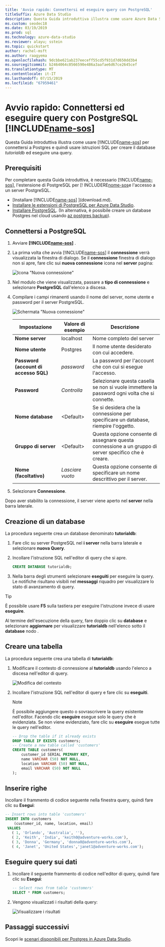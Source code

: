 ```yaml
---
title: 'Avvio rapido: Connettersi ed eseguire query con PostgreSQL'
titleSuffix: Azure Data Studio
description: Questa Guida introduttiva illustra come usare Azure Data Studio per connettersi a PostgreSQL ed eseguire una query
ms.custom: seodec18
ms.date: 03/19/2019
ms.prod: sql
ms.technology: azure-data-studio
ms.reviewer: alayu; sstein
ms.topic: quickstart
author: rachel-msft
ms.author: raagyema
ms.openlocfilehash: 9dcbbe621ab237eeceff55cd5f931d7d650dd3b4
ms.sourcegitcommit: b2464064c0566590e486a3aafae6d67ce2645cef
ms.translationtype: MT
ms.contentlocale: it-IT
ms.lasthandoff: 07/15/2019
ms.locfileid: "67959461"
---
```

# <a name="quickstart-connect-and-query-postgresql-using-includename-sosincludesname-sos-shortmd"></a>Avvio rapido: Connettersi ed eseguire query con PostgreSQL [!INCLUDE[name-sos](../includes/name-sos-short.md)]
Questa Guida introduttiva illustra come usare [!INCLUDE[name-sos](../includes/name-sos-short.md)] per connettersi a Postgres e quindi usare istruzioni SQL per creare il database *tutorialdb* ed eseguire una query.

## <a name="prerequisites"></a>Prerequisiti

Per completare questa Guida introduttiva, è necessario [!INCLUDE[name-sos](../includes/name-sos-short.md)], l'estensione di PostgreSQL per [! INCLUDERE[nome-sos](../includes/name-sos-short.md)e l'accesso a un server PostgreSQL.

- [Installare [!INCLUDE[name-sos](../includes/name-sos-short.md)] ](download.md).
- [Installare le estensioni di PostgreSQL per Azure Data Studio](postgres-extension.md).
- [Installare PostgreSQL](https://www.postgresql.org/download/). (In alternativa, è possibile creare un database Postgres nel cloud usando [az postgres backup](https://docs.microsoft.com/azure/postgresql/quickstart-create-server-up-azure-cli)). 

## <a name="connect-to-postgresql"></a>Connettersi a PostgreSQL

1. Avviare **[!INCLUDE[name-sos](../includes/name-sos-short.md)]** .

2. La prima volta che avvia [!INCLUDE[name-sos](../includes/name-sos-short.md)] il **connessione** verrà visualizzata la finestra di dialogo. Se il **connessione** finestra di dialogo non si apre, fare clic sui **nuova connessione** icona nel **server** pagina:

   ![Icona "Nuova connessione"](media/quickstart-postgresql/new-connection-icon.png)

3. Nel modulo che viene visualizzata, passare a **tipo di connessione** e selezionare **PostgreSQL** dall'elenco a discesa.


4. Compilare i campi rimanenti usando il nome del server, nome utente e password per il server PostgreSQL. 

   ![Schermata "Nuova connessione"](media/quickstart-postgresql/new-connection-screen.png)  

   | Impostazione       | Valore di esempio | Descrizione |
   | ------------ | ------------------ | ------------------------------------------------- | 
   | **Nome server** | localhost | Nome completo del server |
   | **Nome utente** | Postgres | Il nome utente desiderato con cui accedere. |
   | **Password (account di accesso SQL)** | *password* | La password per l'account che con cui si esegue l'accesso. |
   | **Password** | *Controlla* | Selezionare questa casella se non si vuole immettere la password ogni volta che si connette. |
   | **Nome database** | \<Default\> | Se si desidera che la connessione per specificare un database, riempire l'oggetto. |
   | **Gruppo di server** | \<Default\> | Questa opzione consente di assegnare questa connessione a un gruppo di server specifico che è creare. | 
   | **Nome (facoltativo)** | *Lasciare vuoto* | Questa opzione consente di specificare un nome descrittivo per il server. | 

5. Selezionare **Connessione**. 

Dopo aver stabilito la connessione, il server viene aperto nel **server** nella barra laterale.


## <a name="create-a-database"></a>Creazione di un database

La procedura seguente crea un database denominato **tutorialdb**:

1. Fare clic su server PostgreSQL nel **i server** nella barra laterale e selezionare **nuova Query**.

2. Incollare l'istruzione SQL nell'editor di query che si apre.

   ```sql
   CREATE DATABASE tutorialdb;
   ```

3. Nella barra degli strumenti selezionare **eseguiti** per eseguire la query. Le notifiche risultano visibili nel **messaggi** riquadro per visualizzare lo stato di avanzamento di query.

>[!TIP]
> È possibile usare **F5** sulla tastiera per eseguire l'istruzione invece di usare **eseguire**.

Al termine dell'esecuzione della query, fare doppio clic su **database** e selezionare **aggiornare** per visualizzare **tutorialdb** nell'elenco sotto il **database** nodo .


## <a name="create-a-table"></a>Creare una tabella

 La procedura seguente crea una tabella di **tutorialdb**:

1. Modificare il contesto di connessione al **tutorialdb** usando l'elenco a discesa nell'editor di query. 

   ![Modifica del contesto](media/quickstart-postgresql/change-context.png)

2. Incollare l'istruzione SQL nell'editor di query e fare clic su **eseguiti**. 

   > [!NOTE]
   > È possibile aggiungere questo o sovrascrivere la query esistente nell'editor. Facendo clic **eseguire** esegue solo le query che è evidenziata. Se non viene evidenziato, fare clic su **eseguire** esegue tutte le query nell'editor.

   ```sql
   -- Drop the table if it already exists
   DROP TABLE IF EXISTS customers;
   -- Create a new table called 'customers'
   CREATE TABLE customers(
       customer_id SERIAL PRIMARY KEY,
       name VARCHAR (50) NOT NULL,
       location VARCHAR (50) NOT NULL,
       email VARCHAR (50) NOT NULL
   );
   ```

## <a name="insert-rows"></a>Inserire righe

Incollare il frammento di codice seguente nella finestra query, quindi fare clic su **Esegui**:

   ```sql
   -- Insert rows into table 'customers'
   INSERT INTO customers
       (customer_id, name, location, email)
    VALUES
      ( 1, 'Orlando', 'Australia', ''),
      ( 2, 'Keith', 'India', 'keith0@adventure-works.com'),
      ( 3, 'Donna', 'Germany', 'donna0@adventure-works.com'),
      ( 4, 'Janet', 'United States','janet1@adventure-works.com');
   ```

## <a name="query-the-data"></a>Eseguire query sui dati

1. Incollare il seguente frammento di codice nell'editor di query, quindi fare clic su **Esegui**:
   
   ```sql
   -- Select rows from table 'customers'
   SELECT * FROM customers; 
   ```

2. Vengono visualizzati i risultati della query:

   ![Visualizzare i risultati](media/quickstart-postgresql/view-results.png)

## <a name="next-steps"></a>Passaggi successivi

Scopri le [scenari disponibili per Postgres in Azure Data Studio](postgres-extension.md). 